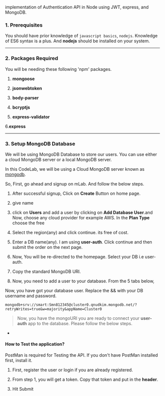 

implementation of  Authentication API in Node using JWT, express, and MongoDB. 


### 1. Prerequisites

You should have prior knowledge of `javascript basics`, `nodejs`. Knowledge of ES6 syntax is a plus. And  **nodejs** should be installed on your system. 

----

### 2. Packages Required


You will be needing these following 'npm' packages. 

1.   **mongoose**


2.  **jsonwebtoken**

3. **body-parser**


4. **bcryptjs**


5. **express-validator**


6.**express**



----

### 3. Setup MongoDB Database

We will be using MongoDB Database to store our users. You can use either a cloud MongoDB server or a local MongoDB server. 

In this CodeLab, we will be using a Cloud MongoDB server known as [mongodb](https://account.mongodb.com/account/login?signedOut=true).

So, First, go ahead and signup on mLab. And follow the below steps. 

1. After successful signup, Click on **Create** Button on home page. 

2. give name
3.  click on **Users** and add a user by clicking on **Add Database User**.and  Now, choose any cloud provider for example AWS. In the **Plan Type** choose the free

4. Select the region(any) and click continue. its  free of cost. 

5. Enter a DB name(any). I am using **user-auth**. Click continue and then submit the order on the next page.  

6. Now, You will be re-directed to the homepage. Select your DB i.e user-auth.

7. Copy the standard MongoDB URI.  


8. Now, you need to add a user to your database. From the 5 tabs below, 

Now, you have got your database user. Replace the <dbuser> && <dbpassword> with your DB username and password. 


```
mongodb+srv://smart:Smn812345@cluster0.qnudkim.mongodb.net/?retryWrites=true&w=majority&appName=Cluster0

```
> Now, you have the mongoURI you are ready to connect your **user-auth** app to the database. Please follow the below steps. 

-
#### How to Test the application? 

PostMan is required for Testing the API. If you don't have PostMan installed first, install it. 

1. First, register the user or login if you are already registered. 

2. From step 1, you will get a token. Copy that token and put in the **header**. 

3. Hit Submit


